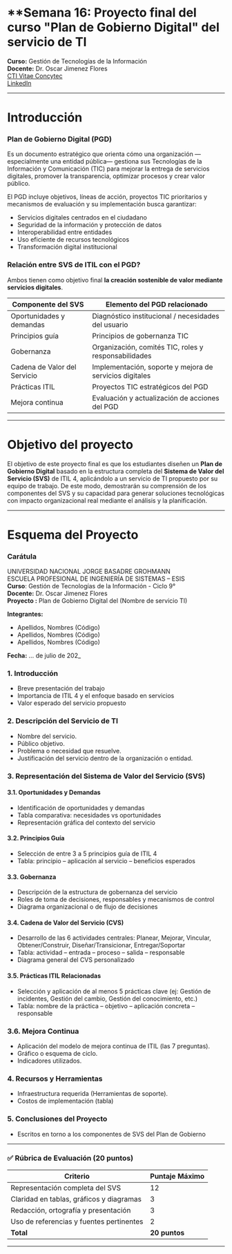 # **Semana 16: Proyecto final del curso "Plan de Gobierno Digital" del servicio de TI

**Curso:** Gestión de Tecnologías de la Información  
**Docente:** Dr. Oscar Jimenez Flores  
[CTI Vitae Concytec](https://www.google.com/url?sa=t&source=web&rct=j&opi=89978449&url=https://ctivitae.concytec.gob.pe/appDirectorioCTI/VerDatosInvestigador.do%3Fid_investigador%3D33398&ved=2ahUKEwi7_KSu8s2MAxWwIbkGHfcFN3EQFnoECA0QAQ&usg=AOvVaw1VPrJTyH8Dl3P6q-qEHKEY)  
[LinkedIn](https://www.linkedin.com/in/oscar-jimenez-flores/)

---
# Introducción

### Plan de Gobierno Digital (PGD)

Es un documento estratégico que orienta cómo una organización —especialmente una entidad pública— gestiona sus Tecnologías de la Información y Comunicación (TIC) para mejorar la entrega de servicios digitales, promover la transparencia, optimizar procesos y crear valor público.

El PGD incluye objetivos, líneas de acción, proyectos TIC prioritarios y mecanismos de evaluación y su implementación busca garantizar:

- Servicios digitales centrados en el ciudadano
- Seguridad de la información y protección de datos
- Interoperabilidad entre entidades
- Uso eficiente de recursos tecnológicos
- Transformación digital institucional

### Relación entre SVS de ITIL con el PGD?

Ambos tienen como objetivo final **la creación sostenible de valor mediante servicios digitales**.

| Componente del SVS            | Elemento del PGD relacionado                                |
|-------------------------------|-------------------------------------------------------------|
| Oportunidades y demandas      | Diagnóstico institucional / necesidades del usuario         |
| Principios guía               | Principios de gobernanza TIC                               |
| Gobernanza                    | Organización, comités TIC, roles y responsabilidades        |
| Cadena de Valor del Servicio  | Implementación, soporte y mejora de servicios digitales     |
| Prácticas ITIL                | Proyectos TIC estratégicos del PGD                         |
| Mejora continua               | Evaluación y actualización de acciones del PGD             |


---

# Objetivo del proyecto

El objetivo de este proyecto final es que los estudiantes diseñen un **Plan de Gobierno Digital** basado en la estructura completa del **Sistema de Valor del Servicio (SVS)** de ITIL 4, aplicándolo a un servicio de TI propuesto por su equipo de trabajo. De este modo, demostrarán su comprensión de los componentes del SVS y su capacidad para generar soluciones tecnológicas con impacto organizacional real mediante el análisis y la planificación.

---
# Esquema del Proyecto

### Carátula

  UNIVERSIDAD NACIONAL JORGE BASADRE GROHMANN  
  ESCUELA PROFESIONAL DE INGENIERÍA DE SISTEMAS – ESIS  
  **Curso**: Gestión de Tecnologías de la Información - Ciclo 9°  
  **Docente:** Dr. Oscar Jimenez Flores  
  **Proyecto :** Plan de Gobierno Digital del (Nombre de servicio TI) 

  **Integrantes:**  
  - Apellidos, Nombres (Código)  
  - Apellidos, Nombres (Código)  
  - Apellidos, Nombres (Código)  
    
  **Fecha:** … de julio de 202_

### 1. Introducción
- Breve presentación del trabajo
- Importancia de ITIL 4 y el enfoque basado en servicios
- Valor esperado del servicio propuesto

### 2. Descripción del Servicio de TI
- Nombre del servicio.
- Público objetivo.
- Problema o necesidad que resuelve.
- Justificación del servicio dentro de la organización o entidad.

### 3. Representación del Sistema de Valor del Servicio (SVS)
#### 3.1. Oportunidades y Demandas
- Identificación de oportunidades y demandas
- Tabla comparativa: necesidades vs oportunidades
- Representación gráfica del contexto del servicio

#### 3.2. Principios Guía
- Selección de entre 3 a 5 principios guía de ITIL 4
- Tabla: principio – aplicación al servicio – beneficios esperados

#### 3.3. Gobernanza
- Descripción de la estructura de gobernanza del servicio
- Roles de toma de decisiones, responsables y mecanismos de control
- Diagrama organizacional o de flujo de decisiones

#### 3.4. Cadena de Valor del Servicio (CVS)
- Desarrollo de las 6 actividades centrales: Planear, Mejorar, Vincular, Obtener/Construir, Diseñar/Transicionar, Entregar/Soportar
- Tabla: actividad – entrada – proceso – salida – responsable
- Diagrama general del CVS personalizado

#### 3.5. Prácticas ITIL Relacionadas
- Selección y aplicación de al menos 5 prácticas clave (ej: Gestión de incidentes, Gestión del cambio, Gestión del conocimiento, etc.)
- Tabla: nombre de la práctica – objetivo – aplicación concreta – responsable

### 3.6. Mejora Continua
- Aplicación del modelo de mejora continua de ITIL (las 7 preguntas).
- Gráfico o esquema de ciclo.
- Indicadores utilizados.

### 4. Recursos y Herramientas
- Infraestructura requerida (Herramientas de soporte).
- Costos de implementación (tabla)

### 5. Conclusiones del Proyecto
- Escritos en torno a los componentes de SVS del Plan de Gobierno 


---

### ✅ Rúbrica de Evaluación (20 puntos)

| Criterio                                     | Puntaje Máximo |
|---------------------------------------------|----------------|
| Representación completa del SVS             | 12              |
| Claridad en tablas, gráficos y diagramas    | 3              |
| Redacción, ortografía y presentación        | 3              |
| Uso de referencias y fuentes pertinentes    | 2              |
| **Total**                                   | **20 puntos**  |
---
